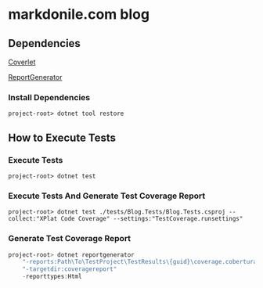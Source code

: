 # markdonile.com blog

## Dependencies
[Coverlet](https://github.com/coverlet-coverage/coverlet)

[ReportGenerator](https://github.com/danielpalme/ReportGenerator)

### Install Dependencies

`project-root> dotnet tool restore`

## How to Execute Tests

### Execute Tests

`project-root> dotnet test`

### Execute Tests And Generate Test Coverage Report

`project-root> dotnet test ./tests/Blog.Tests/Blog.Tests.csproj --collect:"XPlat Code Coverage" --settings:"TestCoverage.runsettings"`

### Generate Test Coverage Report

```powershell
project-root> dotnet reportgenerator 
    "-reports:Path\To\TestProject\TestResults\{guid}\coverage.cobertura.xml"
    "-targetdir:coveragereport" 
    -reporttypes:Html
```